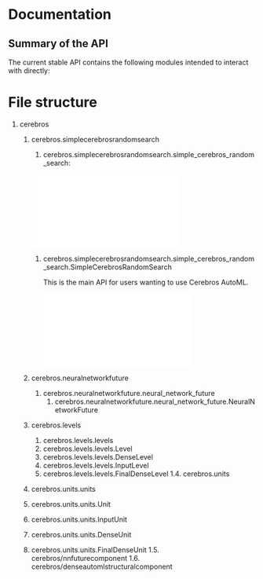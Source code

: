 # Documentation

## Summary of the API

The current stable API contains the following modules intended to interact with directly:

# File structure

1. cerebros
   1. cerebros.simplecerebrosrandomsearch
      1. cerebros.simplecerebrosrandomsearch.simple_cerebros_random_search:

        ![simplecerebrosrandomsearch/simple_cerebros_random_search.md](simplecerebrosrandomsearch/simple_cerebros_random_search.md)

         1. cerebros.simplecerebrosrandomsearch.simple_cerebros_random_search.SimpleCerebrosRandomSearch

            This is the main API for users wanting to use Cerebros AutoML.

            ![simplecerebrosrandomsearch/simple_cerebros_random_search.md#SimpleCerebrosRandomSearch](simplecerebrosrandomsearch/simple_cerebros_random_search.md#SimpleCerebrosRandomSearch)
   1. cerebros.neuralnetworkfuture
      1. cerebros.neuralnetworkfuture.neural_network_future
         1. cerebros.neuralnetworkfuture.neural_network_future.NeuralNetworkFuture
   1. cerebros.levels
      1. cerebros.levels.levels
      1. cerebros.levels.levels.Level
      1. cerebros.levels.levels.DenseLevel
      1. cerebros.levels.levels.InputLevel
      1. cerebros.levels.levels.FinalDenseLevel
  1.4. cerebros.units
    1. cerebros.units.units
      1. cerebros.units.units.Unit
      1. cerebros.units.units.InputUnit
      1. cerebros.units.units.DenseUnit
      1. cerebros.units.units.FinalDenseUnit
  1.5. cerebros/nnfuturecomponent
  1.6. cerebros/denseautomlstructuralcomponent
